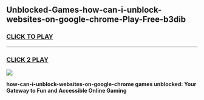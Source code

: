 
## Unblocked-Games-how-can-i-unblock-websites-on-google-chrome-Play-Free-b3dib
<h3>
<a href="https://premium76.site?title=how-can-i-unblock-websites-on-google-chrome&ref=21A">CLICK TO PLAY</a></h3>
<hr>

<h3>
<a href="https://premium76.site?title=how-can-i-unblock-websites-on-google-chrome&ref=21A">CLICK 2 PLAY</a>
  
</h3>

<a href="https://premium76.site?title=how-can-i-unblock-websites-on-google-chrome&ref=21A"><img src="https://clearcache.store/games.png"></a>


**how-can-i-unblock-websites-on-google-chrome games unblocked: Your Gateway to Fun and Accessible Online Gaming**
